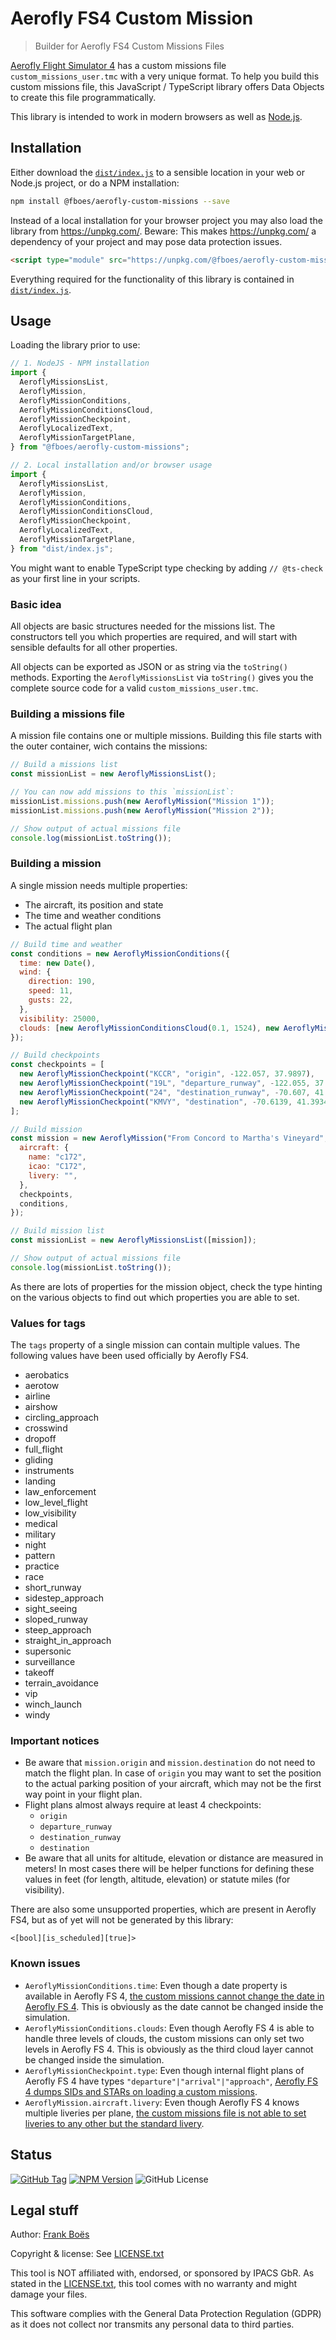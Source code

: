 # Aerofly FS4 Custom Mission

> Builder for Aerofly FS4 Custom Missions Files

[Aerofly Flight Simulator 4](https://www.aerofly.com/) has a custom missions file `custom_missions_user.tmc` with a very unique format. To help you build this custom missions file, this JavaScript / TypeScript library offers Data Objects to create this file programmatically.

This library is intended to work in modern browsers as well as [Node.js](https://nodejs.org/en).

## Installation

Either download the [`dist/index.js`](dist/index.js) to a sensible location in your web or Node.js project, or do a NPM installation:

```bash
npm install @fboes/aerofly-custom-missions --save
```

Instead of a local installation for your browser project you may also load the library from https://unpkg.com/. Beware: This makes https://unpkg.com/ a dependency of your project and may pose data protection issues.

```html
<script type="module" src="https://unpkg.com/@fboes/aerofly-custom-missions@latest/dist/index.js"></script>
```

Everything required for the functionality of this library is contained in [`dist/index.js`](dist/index.js).

## Usage

Loading the library prior to use:

```javascript
// 1. NodeJS - NPM installation
import {
  AeroflyMissionsList,
  AeroflyMission,
  AeroflyMissionConditions,
  AeroflyMissionConditionsCloud,
  AeroflyMissionCheckpoint,
  AeroflyLocalizedText,
  AeroflyMissionTargetPlane,
} from "@fboes/aerofly-custom-missions";

// 2. Local installation and/or browser usage
import {
  AeroflyMissionsList,
  AeroflyMission,
  AeroflyMissionConditions,
  AeroflyMissionConditionsCloud,
  AeroflyMissionCheckpoint,
  AeroflyLocalizedText,
  AeroflyMissionTargetPlane,
} from "dist/index.js";
```

You might want to enable TypeScript type checking by adding `// @ts-check` as your first line in your scripts.

### Basic idea

All objects are basic structures needed for the missions list. The constructors tell you which properties are required, and will start with sensible defaults for all other properties.

All objects can be exported as JSON or as string via the `toString()` methods. Exporting the `AeroflyMissionsList` via `toString()` gives you the complete source code for a valid `custom_missions_user.tmc`.

### Building a missions file

A mission file contains one or multiple missions. Building this file starts with the outer container, wich contains the missions:

```javascript
// Build a missions list
const missionList = new AeroflyMissionsList();

// You can now add missions to this `missionList`:
missionList.missions.push(new AeroflyMission("Mission 1"));
missionList.missions.push(new AeroflyMission("Mission 2"));

// Show output of actual missions file
console.log(missionList.toString());
```

### Building a mission

A single mission needs multiple properties:

- The aircraft, its position and state
- The time and weather conditions
- The actual flight plan

```javascript
// Build time and weather
const conditions = new AeroflyMissionConditions({
  time: new Date(),
  wind: {
    direction: 190,
    speed: 11,
    gusts: 22,
  },
  visibility: 25000,
  clouds: [new AeroflyMissionConditionsCloud(0.1, 1524), new AeroflyMissionConditionsCloud(0.2, 2286)],
});

// Build checkpoints
const checkpoints = [
  new AeroflyMissionCheckpoint("KCCR", "origin", -122.057, 37.9897),
  new AeroflyMissionCheckpoint("19L", "departure_runway", -122.055, 37.993),
  new AeroflyMissionCheckpoint("24", "destination_runway", -70.607, 41.399),
  new AeroflyMissionCheckpoint("KMVY", "destination", -70.6139, 41.3934),
];

// Build mission
const mission = new AeroflyMission("From Concord to Martha's Vineyard", {
  aircraft: {
    name: "c172",
    icao: "C172",
    livery: "",
  },
  checkpoints,
  conditions,
});

// Build mission list
const missionList = new AeroflyMissionsList([mission]);

// Show output of actual missions file
console.log(missionList.toString());
```

As there are lots of properties for the mission object, check the type hinting on the various objects to find out which properties you are able to set.

### Values for tags

The `tags` property of a single mission can contain multiple values. The following values have been used officially by Aerofly FS4.

- aerobatics
- aerotow
- airline
- airshow
- circling_approach
- crosswind
- dropoff
- full_flight
- gliding
- instruments
- landing
- law_enforcement
- low_level_flight
- low_visibility
- medical
- military
- night
- pattern
- practice
- race
- short_runway
- sidestep_approach
- sight_seeing
- sloped_runway
- steep_approach
- straight_in_approach
- supersonic
- surveillance
- takeoff
- terrain_avoidance
- vip
- winch_launch
- windy

### Important notices

- Be aware that `mission.origin` and `mission.destination` do not need to match the flight plan. In case of `origin` you may want to set the position to the actual parking position of your aircraft, which may not be the first way point in your flight plan.
- Flight plans almost always require at least 4 checkpoints:
  - `origin`
  - `departure_runway`
  - `destination_runway`
  - `destination`
- Be aware that all units for altitude, elevation or distance are measured in meters! In most cases there will be helper functions for defining these values in feet (for length, altitude, elevation) or statute miles (for visibility).

There are also some unsupported properties, which are present in Aerofly FS4, but as of yet will not be generated by this library:

```
<[bool][is_scheduled][true]>
```

### Known issues

- `AeroflyMissionConditions.time`: Even though a date property is available in Aerofly FS 4, [the custom missions cannot change the date in Aerofly FS 4](https://www.aerofly.com/community/forum/index.php?thread/22487-more-settings-for-environment-conditions/&pageNo=1). This is obviously as the date cannot be changed inside the simulation.
- `AeroflyMissionConditions.clouds`: Even though Aerofly FS 4 is able to handle three levels of clouds, the custom missions can only set two levels in Aerofly FS 4. This is obviously as the third cloud layer cannot be changed inside the simulation.
- `AeroflyMissionCheckpoint.type`: Even though internal flight plans of Aerofly FS 4 have types `"departure"|"arrival"|"approach"`, [Aerofly FS 4 dumps SIDs and STARs on loading a custom missions](https://www.aerofly.com/community/forum/index.php?thread/22156-flight-plans/).
- `AeroflyMission.aircraft.livery`: Even though Aerofly FS 4 knows multiple liveries per plane, [the custom missions file is not able to set liveries to any other but the standard livery](https://www.aerofly.com/community/forum/index.php?thread/19105-user-created-custom-missions/).

## Status

[![GitHub Tag](https://img.shields.io/github/v/tag/fboes/aerofly-custom-missions)](https://github.com/fboes/aerofly-custom-missions)
[![NPM Version](https://img.shields.io/npm/v/%40fboes%2Faerofly-custom-missions.svg)](https://www.npmjs.com/package/@fboes/aerofly-custom-missions)
![GitHub License](https://img.shields.io/github/license/fboes/aerofly-custom-missions)

## Legal stuff

Author: [Frank Boës](https://3960.org)

Copyright & license: See [LICENSE.txt](LICENSE.txt)

This tool is NOT affiliated with, endorsed, or sponsored by IPACS GbR. As stated in the [LICENSE.txt](LICENSE.txt), this tool comes with no warranty and might damage your files.

This software complies with the General Data Protection Regulation (GDPR) as it does not collect nor transmits any personal data to third parties.

